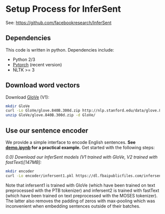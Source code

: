 # Setup Process for InferSent

See: https://github.com/facebookresearch/InferSent

## Dependencies

This code is written in python. Dependencies include:

* Python 2/3
* [Pytorch](http://pytorch.org/) (recent version)
* NLTK >= 3

## Download word vectors

Download [GloVe](https://nlp.stanford.edu/projects/glove/) (V1):
```bash
mkdir GloVe
curl -Lo GloVe/glove.840B.300d.zip http://nlp.stanford.edu/data/glove.840B.300d.zip
unzip GloVe/glove.840B.300d.zip -d GloVe/
```

## Use our sentence encoder
We provide a simple interface to encode English sentences. **See [**demo.ipynb**](https://github.com/facebookresearch/InferSent/blob/master/demo.ipynb)
for a practical example.** Get started with the following steps:

*0.0) Download our InferSent models (V1 trained with GloVe, V2 trained with fastText)[147MB]:*
```bash
mkdir encoder
curl -Lo encoder/infersent1.pkl https://dl.fbaipublicfiles.com/infersent/infersent1.pkl
```
Note that infersent1 is trained with GloVe (which have been trained on text preprocessed with the PTB tokenizer) and infersent2 is trained with fastText (which have been trained on text preprocessed with the MOSES tokenizer). The latter also removes the padding of zeros with max-pooling which was inconvenient when embedding sentences outside of their batches.